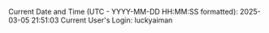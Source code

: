 Current Date and Time (UTC - YYYY-MM-DD HH:MM:SS formatted): 2025-03-05 21:51:03
Current User's Login: luckyaiman
